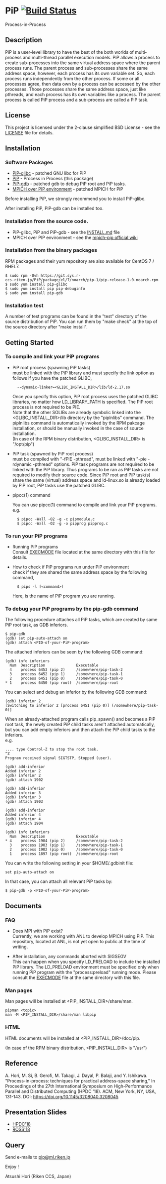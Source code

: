 # PiP [![Build Status](https://travis-ci.org/RIKEN-SysSoft/PiP.svg?branch=pip-1)](https://travis-ci.org/RIKEN-SysSoft/PiP)

Process-in-Process

## Description

PiP is a user-level library to have the best of the both worlds
of multi-process and multi-thread parallel execution models. PiP
allows a process to create sub-processes into the same virtual address
space where the parent process runs. The parent process and
sub-processes share the same address space, however, each process has
its own variable set. So, each process runs independently from the
other process. If some or all processes agree, then data own by a
process can be accessed by the other processes. Those processes share
the same address space, just like pthreads, and each process has its
own variables like a process. The parent process is called PiP process
and a sub-process are called a PiP task. 

## License

This project is licensed under the 2-clause simplified BSD License -
see the [LICENSE](LICENSE) file for details. 

## Installation

### Software Packages

* [PiP-glibc](https://github.com/RIKEN-SysSoft/PiP-glibc) - patched GNU libc for PiP
* [PiP](https://github.com/RIKEN-SysSoft/PiP) - Process in Process (this package)
* [PiP-gdb](https://github.com/RIKEN-SysSoft/PiP-gdb) - patched gdb to debug PiP root and PiP tasks.
* [MPICH over PIP environment](https://github.com/pmodels/mpich-pip/wiki) - patched MPICH for PiP

Before installing PiP, we strongly recommend you to install PiP-glibc.

After installing PiP, PiP-gdb can be installed too.

### Installation from the source code.

* PiP-glibc, PiP and PiP-gdb - see the [INSTALL.md](INSTALL.md) file
* MPICH over PIP environment - see the [mpich-pip official wiki](https://github.com/pmodels/mpich-pip/wiki)

### Installation from the binary packages

RPM packages and their yum repository are also available for CentOS 7 / RHEL7.

    $ sudo rpm -Uvh https://git.sys.r-ccs.riken.jp/PiP/package/el/7/noarch/pip-1/pip-release-1-0.noarch.rpm
    $ sudo yum install pip-glibc
    $ sudo yum install pip pip-debuginfo
    $ sudo yum install pip-gdb

### Installation test

A number of test programs can be found in the "test" directory
of the source distribution of PiP.  You can run them by "make check"
at the top of the source directory after "make install".

## Getting Started

### To compile and link your PiP programs

* PiP root process (spawning PiP tasks)  
    must be linked with the PiP library and must specify the link
    option as follows if you have the patched GLIBC,

        --dynamic-linker=<GLIBC_INSTALL_DIR>/lib/ld-2.17.so

    Once you specify this option, PiP root process uses the patched
    GLIBC libraries, no matter how LD_LIBRARY_PATH is
    specified. The PiP root process is not required to be PIE.  
    Note that the other SOLIBs are already symbolic linked into
    the <GLIBC_INSTALL_DIR>/lib directory by the "piplnlibs" command.
    The piplnlibs command is automatically invoked by the RPM pakcage
    installation, or should be manually invoked in the case of
    source installation.  
    (In case of the RPM binary distribution, <GLIBC_INSTALL_DIR> is "/opt/pip")

* PiP task (spawned by PiP root process)  
    must be compiled with "-fPIE -pthread", must be linked with "-pie
    -rdynamic -pthread" options. PiP task programs are not required to be
    linked with the PiP library. Thus programs to be ran as PiP tasks
    are not required to modify their source code. Since PiP root and
    PiP task(s) share the same (virtual) address space and ld-linux.so
    is already loaded by PiP root, PiP tasks use the patched GLIBC.

* pipcc(1) command  

    You can use pipcc(1) command to compile and link your PiP programs.  
    e.g.

        $ pipcc -Wall -O2 -g -c pipmodule.c
        $ pipcc -Wall -O2 -g -o pipprog pipprog.c

### To run your PiP programs

* Running PiP programs  
    Consult [EXECMODE](EXECMODE) file located at the same directory with
    this file for details.

* How to check if PiP programs run under PiP environment  
    check if they are shared the same address space by the following
    command,

        $ pips -l [<command>]

    Here, <command> is the name of PiP program you are running.

### To debug your PiP programs by the pip-gdb command

The following procedure attaches all PiP tasks, which are created
by same PiP root task, as GDB inferiors.

    $ pip-gdb
    (gdb) set pip-auto-attach on
    (gdb) attach <PID-of-your-PiP-program>

The attached inferiors can be seen by the following GDB command:

    (gdb) info inferiors
      Num  Description              Executable
      4    process 6453 (pip 2)     /somewhere/pip-task-2
      3    process 6452 (pip 1)     /somewhere/pip-task-1
      2    process 6451 (pip 0)     /somewhere/pip-task-0
    * 1    process 6450 (pip root)  /somewhere/pip-root

You can select and debug an inferior by the following GDB command:

    (gdb) inferior 2
    [Switching to inferior 2 [process 6451 (pip 0)] (/somewhere/pip-task-0)]

When an already-attached program calls pip_spawn() and becomes
a PiP root task, the newly created PiP child tasks aren't attached
automatically, but you can add empty inferiors and then attach
the PiP child tasks to the inferiors.  
e.g.

    .... type Control-Z to stop the root task.
    ^Z
    Program received signal SIGTSTP, Stopped (user).

    (gdb) add-inferior
    Added inferior 2
    (gdb) inferior 2
    (gdb) attach 1902
    
    (gdb) add-inferior
    Added inferior 3
    (gdb) inferior 3
    (gdb) attach 1903
    
    (gdb) add-inferior
    Added inferior 4
    (gdb) inferior 4
    (gdb) attach 1904
    
    (gdb) info inferiors
      Num  Description              Executable
    * 4    process 1904 (pip 2)     /somewhere/pip-task-2
      3    process 1903 (pip 1)     /somewhere/pip-task-1
      2    process 1902 (pip 0)     /somewhere/pip-task-0
      1    process 1897 (pip root)  /somewhere/pip-root

You can write the following setting in your $HOME/.gdbinit file:

    set pip-auto-attach on

In that case, you can attach all relevant PiP tasks by:

    $ pip-gdb -p <PID-of-your-PiP-program>

## Documents

### FAQ

* Does MPI with PiP exist?  
    Currently, we are working with ANL to develop MPICH using PiP.
    This repository, located at ANL, is not yet open to public
    at the time of writing.

* After installation, any commands aborted with SIGSEGV  
    This can happen when you specify LD_PRELOAD to include the installed
    PiP library. The LD_PRELOAD environment must be specified only when
    running PiP program with the "process:preload" running mode.
    Please consult the [EXECMODE](EXECMODE) file at the same directory
    with this file.

### Man pages

Man pages will be installed at <PIP_INSTALL_DIR>/share/man.

    pipman <topic>
    man -M <PIP_INSTALL_DIR>/share/man libpip

### HTML

HTML documents will be installed at <PIP_INSTALL_DIR>/doc/pip.

(In case of the RPM binary distribution, <PIP_INSTALL_DIR> is "/usr")

## Reference

A. Hori, M. Si, B. Gerofi, M. Takagi, J. Dayal, P. Balaji, and Y. Ishikawa. "Process-in-process: techniques for practical address-space sharing," In Proceedings of the 27th International Symposium on High-Performance Parallel and Distributed Computing (HPDC '18). ACM, New York, NY, USA, 131-143. DOI: https://doi.org/10.1145/3208040.3208045

## Presentation Slides

* [HPDC'18](presentation/HPDC18-PiP.key.pdf)
* [ROSS'18](presentation/Ross-2018-PiP.key.pdf)

## Query

Send e-mails to pip@ml.riken.jp

Enjoy !

Atsushi Hori (Riken CCS, Japan)
